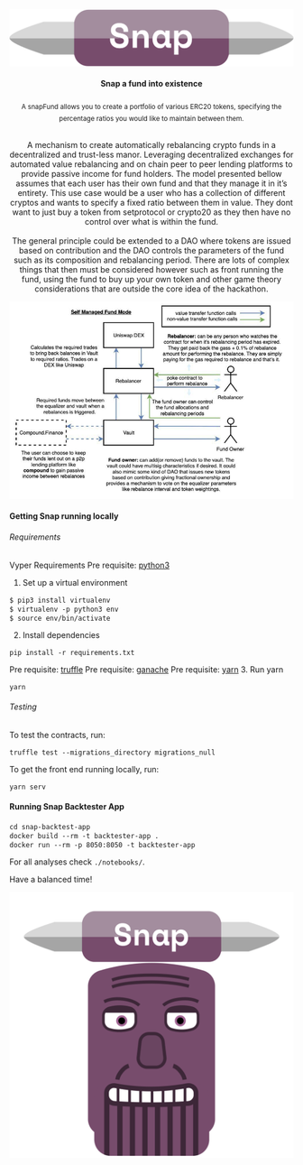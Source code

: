 <div align="center">
    <img src="./images/Group 5.png">
    <h4>
        Snap a fund into existence
    </h4>
    <sub>A snapFund allows you to create a portfolio of various ERC20 tokens, specifying the percentage ratios you would like to maintain between them.
    </sub>
    <p>
        <br>
        A mechanism to create automatically rebalancing crypto funds in a decentralized and trust-less manor. Leveraging decentralized exchanges for automated value rebalancing and on chain peer to peer lending platforms to provide passive income for fund holders.
        The model presented bellow assumes that each user has their own fund and that they manage it in it’s entirety. This use case would be a user who has a collection of different cryptos and wants to specify a fixed ratio between them in value. They dont want to just buy a token from setprotocol or crypto20 as they then have no control over what is within the fund.<br><br>
        The general principle could be extended to a DAO where tokens are issued based on contribution and the DAO controls the parameters of the fund such as its composition and rebalancing period. There are lots of complex things that then must be considered however such as front running the fund, using the fund to buy up your own token and other game theory considerations that are outside the core idea of the hackathon.
        <br>
    </p>
    <img src="./images/diagram1.jpg">
</div>

#### Getting Snap running locally 

###### Requirements
Vyper Requirements
Pre requisite: [python3](https://www.python.org/download/releases/3.0/)
1. Set up a virtual environment 
```
$ pip3 install virtualenv
$ virtualenv -p python3 env
$ source env/bin/activate
```
2. Install dependencies
```
pip install -r requirements.txt
```
Pre requisite: [truffle](https://truffleframework.com/)
Pre requisite: [ganache](https://truffleframework.com/ganache)
Pre requisite: [yarn](https://yarnpkg.com/lang/en/docs/install/#windows-stable)
3. Run yarn
```
yarn
```
###### Testing
To test the contracts, run:
```
truffle test --migrations_directory migrations_null
```
To get the front end running locally, run:
```
yarn serv
```

#### Running Snap Backtester App

```
cd snap-backtest-app
docker build --rm -t backtester-app .
docker run --rm -p 8050:8050 -t backtester-app
```

For all analyses check `./notebooks/`.

Have a balanced time!
<div align="center">
    <img src="./images/gif.gif">
</div>
